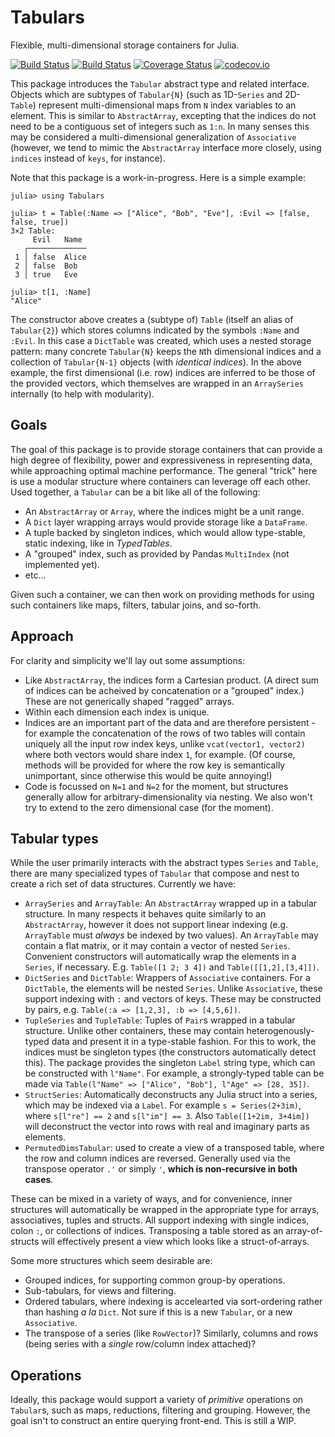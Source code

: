 # Tabulars

Flexible, multi-dimensional storage containers for Julia.

[![Build Status](https://travis-ci.org/andyferris/Tabulars.jl.svg?branch=master)](https://travis-ci.org/andyferris/Tabulars.jl)
[![Build Status](https://ci.appveyor.com/api/projects/status/7nx9q1b5ogrysafk?svg=true)](https://ci.appveyor.com/project/andyferris/tabulars-jl)
[![Coverage Status](https://coveralls.io/repos/andyferris/Tabulars.jl/badge.svg?branch=master&service=github)](https://coveralls.io/github/andyferris/Tabulars.jl?branch=master)
[![codecov.io](http://codecov.io/github/andyferris/Tabulars.jl/coverage.svg?branch=master)](http://codecov.io/github/andyferris/Tabulars.jl?branch=master)

This package introduces the `Tabular` abstract type and related
interface. Objects which are subtypes of `Tabular{N}` (such as 1D-`Series` and
2D-`Table`) represent multi-dimensional maps from `N` index variables to an
element. This is similar to `AbstractArray`, excepting that the indices do not
need to be a contiguous set of integers such as `1:n`. In many senses this may
be considered a multi-dimensional generalization of `Associative` (however, we
tend to mimic the `AbstractArray` interface more closely, using `indices`
instead of `keys`, for instance).

Note that this package is a work-in-progress. Here is a simple example:

```
julia> using Tabulars

julia> t = Table(:Name => ["Alice", "Bob", "Eve"], :Evil => [false, false, true])
3×2 Table:
     Evil   Name
   ┌─────────────
 1 │ false  Alice
 2 │ false  Bob
 3 │ true   Eve

julia> t[1, :Name]
"Alice"
```

The constructor above creates a (subtype of) `Table` (itself an alias of
`Tabular{2}`) which stores columns indicated by the symbols `:Name` and `:Evil`.
In this case a `DictTable` was created, which uses a nested storage pattern:
many concrete `Tabular{N}` keeps the `N`th dimensional indices and a collection
of `Tabular{N-1}` objects (with *identical indices*). In the above example, the
first dimensional (i.e. row) indices are inferred to be those of the provided
vectors, which themselves are wrapped in an `ArraySeries` internally (to help
with modularity).

## Goals

The goal of this package is to provide storage containers that can provide a
high degree of flexibility, power and expressiveness in representing data, while
approaching optimal machine performance. The general "trick" here is use a
modular structure where containers can leverage off each other. Used together,
a `Tabular` can be a bit like all of the following:

 * An `AbstractArray` or `Array`, where the indices might be a unit range.
 * A `Dict` layer wrapping arrays would provide storage like a `DataFrame`.
 * A tuple backed by singleton indices, which would allow type-stable, static
   indexing, like in *TypedTables*.
 * A "grouped" index, such as provided by Pandas `MultiIndex` (not implemented
   yet).
 * etc...

Given such a container, we can then work on providing methods for using such
containers like maps, filters, tabular joins, and so-forth.

## Approach

For clarity and simplicity we'll lay out some assumptions:

 * Like `AbstractArray`, the indices form a Cartesian product. (A direct sum of
   indices can be acheived by concatenation or a "grouped" index.) These are not
   generically shaped "ragged" arrays.
 * Within each dimension each index is unique.
 * Indices are an important part of the data and are therefore persistent - for
   example the concatenation of the rows of two tables will contain uniquely all
   the input row index keys, unlike `vcat(vector1, vector2)` where both vectors
   would share index `1`, for example. (Of course, methods will be provided for
   where the row key is semantically unimportant, since otherwise this would be
   quite annoying!)
 * Code is focussed on `N=1` and `N=2` for the moment, but structures generally
   allow for arbitrary-dimensionality via nesting. We also won't try to extend to
   the zero dimensional case (for the moment).

## Tabular types

While the user primarily interacts with the abstract types `Series` and `Table`,
there are many specialized types of `Tabular` that compose and nest to create a
rich set of data structures. Currently we have:

 * `ArraySeries` and `ArrayTable`: An `AbstractArray` wrapped up in a tabular
   structure. In many respects it behaves quite similarly to an `AbstractArray`,
   however it does not support linear indexing (e.g. `ArrayTable` must *always*
   be indexed by two values). An `ArrayTable` may contain a flat matrix, or it
   may contain a vector of nested `Series`. Convenient constructors will
   automatically wrap the elements in a `Series`, if necessary. E.g.
   `Table([1 2; 3 4])` and `Table([[1,2],[3,4]])`.
 * `DictSeries` and `DictTable`: Wrappers of `Associative` containers. For a
   `DictTable`, the elements will be nested `Series`. Unlike `Associative`,
   these support indexing with `:` and vectors of keys. These may be constructed
   by pairs, e.g. `Table(:a => [1,2,3], :b => [4,5,6])`.
 * `TupleSeries` and `TupleTable`: Tuples of `Pair`s wrapped in a tabular
   structure. Unlike other containers, these may contain heterogenously-typed
   data and present it in a type-stable fashion. For this to work, the indices
   must be singleton types (the constructors automatically detect this). The
   package provides the singleton `Label` string type, which can be constructed
   with `l"Name"`. For example, a strongly-typed table can be made via
   `Table(l"Name" => ["Alice", "Bob"], l"Age" => [28, 35])`.
 * `StructSeries`: Automatically deconstructs any Julia struct into a series,
   which may be indexed via a `Label`. For example `s = Series(2+3im)`, where
   `s[l"re"] == 2` and `s[l"im"] == 3`. Also `Table([1+2im, 3+4im])` will
   deconstruct the vector into rows with real and imaginary parts as elements.
 * `PermutedDimsTabular`: used to create a view of a transposed table, where the
   row and column indices are reversed. Generally used via the transpose
   operator `.'` or simply  `'`, **which is non-recursive in both cases**.

These can be mixed in a variety of ways, and for convenience, inner structures
will automatically be wrapped in the appropriate type for arrays, associatives,
tuples and structs. All support indexing with single indices, colon `:`, or
collections of indices. Transposing a table stored as an array-of-structs will
effectively present a view which looks like a struct-of-arrays.

Some more structures which seem desirable are:

 * Grouped indices, for supporting common group-by operations.
 * Sub-tabulars, for views and filtering.
 * Ordered tabulars, where indexing is accelearted via sort-ordering rather than
   hashing *a la* `Dict`. Not sure if this is a new `Tabular`, or a new
   `Associative`.
 * The transpose of a series (like `RowVector`)? Similarly, columns and rows
   (being series with a *single* row/column index attached)?

## Operations

Ideally, this package would support a variety of *primitive* operations on
`Tabular`s, such as maps, reductions, filtering and grouping. However, the goal
isn't to construct an entire querying front-end. This is still a WIP.
